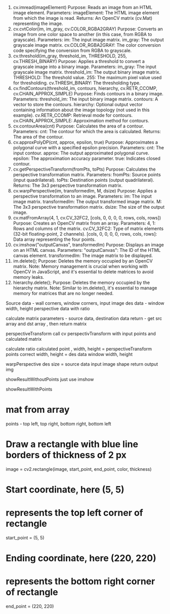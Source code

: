 1. cv.imread(imageElement)
   Purpose: Reads an image from an HTML image element.
   Parameters:
   imageElement: The HTML image element from which the image is read.
   Returns: An OpenCV matrix (cv.Mat) representing the image.
2. cv.cvtColor(im, im_gray, cv.COLOR_RGBA2GRAY)
   Purpose: Converts an image from one color space to another (in this case, from RGBA to grayscale).
   Parameters:
   im: The input image matrix.
   im_gray: The output grayscale image matrix.
   cv.COLOR_RGBA2GRAY: The color conversion code specifying the conversion from RGBA to grayscale.
3. cv.threshold(im_gray, threshold_im, THRESHOLD, 255, cv.THRESH_BINARY)
   Purpose: Applies a threshold to convert a grayscale image into a binary image.
   Parameters:
   im_gray: The input grayscale image matrix.
   threshold_im: The output binary image matrix.
   THRESHOLD: The threshold value.
   255: The maximum pixel value used for thresholding.
   cv.THRESH_BINARY: The thresholding type.
4. cv.findContours(threshold_im, contours, hierarchy, cv.RETR_CCOMP, cv.CHAIN_APPROX_SIMPLE)
   Purpose: Finds contours in a binary image.
   Parameters:
   threshold_im: The input binary image matrix.
   contours: A vector to store the contours.
   hierarchy: Optional output vector containing information about the image topology (not used in this example).
   cv.RETR_CCOMP: Retrieval mode for contours.
   cv.CHAIN_APPROX_SIMPLE: Approximation method for contours.
5. cv.contourArea(cnt)
   Purpose: Calculates the area of a contour.
   Parameters:
   cnt: The contour for which the area is calculated.
   Returns: The area of the contour.
6. cv.approxPolyDP(cnt, approx, epsilon, true)
   Purpose: Approximates a polygonal curve with a specified epsilon precision.
   Parameters:
   cnt: The input contour.
   approx: The output approximated polygonal curve.
   epsilon: The approximation accuracy parameter.
   true: Indicates closed contour.
7. cv.getPerspectiveTransform(fromPts, toPts)
   Purpose: Calculates the perspective transformation matrix.
   Parameters:
   fromPts: Source points (input quadrilateral).
   toPts: Destination points (output quadrilateral).
   Returns: The 3x3 perspective transformation matrix.
8. cv.warpPerspective(im, transformedIm, M, dsize)
   Purpose: Applies a perspective transformation to an image.
   Parameters:
   im: The input image matrix.
   transformedIm: The output transformed image matrix.
   M: The 3x3 perspective transformation matrix.
   dsize: The size of the output image.
9. cv.matFromArray(4, 1, cv.CV_32FC2, [cols, 0, 0, 0, 0, rows, cols, rows])
   Purpose: Creates an OpenCV matrix from an array.
   Parameters:
   4, 1: Rows and columns of the matrix.
   cv.CV_32FC2: Type of matrix elements (32-bit floating-point, 2 channels).
   [cols, 0, 0, 0, 0, rows, cols, rows]: Data array representing the four points.
10. cv.imshow("outputCanvas", transformedIm)
    Purpose: Displays an image on an HTML canvas.
    Parameters:
    "outputCanvas": The ID of the HTML canvas element.
    transformedIm: The image matrix to be displayed.
11. im.delete();
    Purpose: Deletes the memory occupied by an OpenCV matrix.
    Note: Memory management is crucial when working with OpenCV in JavaScript, and it's essential to delete matrices to avoid memory leaks.
12. hierarchy.delete();
    Purpose: Deletes the memory occupied by the hierarchy matrix.
    Note: Similar to im.delete(), it's essential to manage memory for matrices that are no longer needed.

Source data - wall corners, window corners, input image
des data - window width, height
perspective data with ratio

calculate matrix
parameters - source data, destination data
return - get src array and dst array , then return matrix

perspectiveTransform 
call cv perspectivTransform with input points and calculated matrix 

calculate ratio 
calculated point , width, height = perspectiveTransform points 
correct width, height = des data window width, height 

warpPerspective 
des size = source data input image shape 
return output img 

showResultWithoutPoints 
just use imshow 

showResultWithPoints

# mat from array 
points - top left, top right, bottom right, bottom left 

# Draw a rectangle with blue line borders of thickness of 2 px 
image = cv2.rectangle(image, start_point, end_point, color, thickness) 

# Start coordinate, here (5, 5) 
# represents the top left corner of rectangle 
start_point = (5, 5) 
  
# Ending coordinate, here (220, 220) 
# represents the bottom right corner of rectangle 
end_point = (220, 220) 